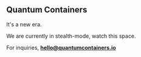 ## Quantum Containers

It's a new era.

We are currently in stealth-mode, watch this space.

For inquiries, **hello@quantumcontainers.io**
